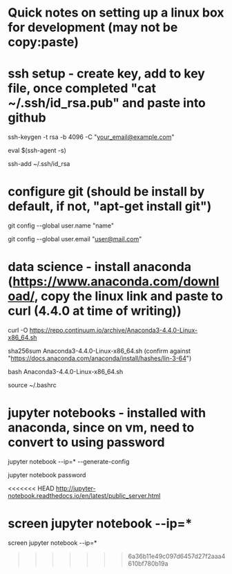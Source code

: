 # Quick notes on setting up a linux box for development (may not be copy:paste)


# ssh setup - create key, add to key file, once completed "cat ~/.ssh/id_rsa.pub" and paste into github
ssh-keygen -t rsa -b 4096 -C "your_email@example.com"

eval $(ssh-agent -s)

ssh-add ~/.ssh/id_rsa

# configure git (should be install by default, if not, "apt-get install git")

git config --global user.name "name"

git config --global user.email "user@mail.com"

# data science - install anaconda (https://www.anaconda.com/download/, copy the linux link and paste to curl (4.4.0 at time of writing))

curl -O https://repo.continuum.io/archive/Anaconda3-4.4.0-Linux-x86_64.sh

sha256sum Anaconda3-4.4.0-Linux-x86_64.sh (confirm against "https://docs.anaconda.com/anaconda/install/hashes/lin-3-64")

bash Anaconda3-4.4.0-Linux-x86_64.sh

source ~/.bashrc

# jupyter notebooks - installed with anaconda, since on vm, need to convert to using password

jupyter notebook --ip=* --generate-config

jupyter notebook password

<<<<<<< HEAD
http://jupyter-notebook.readthedocs.io/en/latest/public_server.html



screen jupyter notebook --ip=* 
=======
screen jupyter notebook --ip=* 
>>>>>>> 6a36b11e49c097d6457d27f2aaa4610bf780b19a
